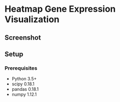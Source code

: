 # Heatmap Gene Expression Visualization

## Screenshot
## Setup
### Prerequisites
* Python 3.5+
* scipy 0.18.1
* pandas 0.18.1
* numpy 1.12.1

